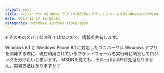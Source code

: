 ```yaml
---
layout: post
title: ユニバーサル Windows アプリの実行時にプラットフォームがWindowsなのかWindows Phoneなのかを判別するには？
date: 2014-12-17 10:03:13
categories: windows windows-store-apps
---
```

<!-- {% raw %} -->
<p>※ そのものズバリな API ではないので、情報を共有します。</p>

<p>Windows 8.1 と Windows Phone 8.1 に対応したユニバーサル Windows アプリを開発する際に、現在利用されているプラットフォームを実行時に判別してロジックを分けたいと思います。
MSDNを見ても、それっぽいAPIが見当たりません。実現方法はありますか？</p>
<!-- {% endraw %} -->
